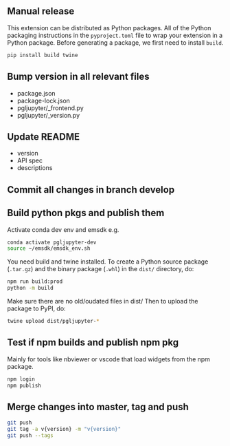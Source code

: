 ## Manual release

This extension can be distributed as Python packages. All of the Python packaging instructions in the `pyproject.toml` file to wrap your extension in a Python package. Before generating a package, we first need to install `build`.

```bash
pip install build twine
```

## Bump version in **all** relevant files

- package.json
- package-lock.json
- pgljupyter/_frontend.py
- pgljupyter/_version.py


## Update README

- version
- API spec
- descriptions

## Commit all changes in branch develop

## Build python pkgs and publish them

Activate conda dev env and emsdk e.g.

```bash
conda activate pgljupyter-dev
source ~/emsdk/emsdk_env.sh
```
You need build and twine installed. To create a Python source package (`.tar.gz`) and the binary package (`.whl`) in the `dist/` directory, do:

```bash
npm run build:prod
python -m build
```

Make sure there are no old/oudated files in dist/
Then to upload the package to PyPI, do:

```bash
twine upload dist/pgljupyter-*
```

## Test if npm builds and publish npm pkg

Mainly for tools like nbviewer or vscode that load widgets from the npm package.

```bash
npm login
npm publish
```

## Merge changes into master, tag and push

```bash
git push
git tag -a v{version} -m "v{version}"
git push --tags
```
